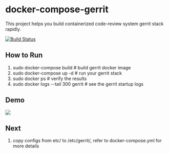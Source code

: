 # docker-compose-gerrit
This project helps you build containerized code-review system gerrit stack rapidly.

[![Build Status](https://travis-ci.org/derekjhyang/docker-compose-gerrit.svg?branch=master)](https://travis-ci.org/derekjhyang/docker-compose-gerrit)

## How to Run
1. sudo docker-compose build # build gerrit docker image
2. sudo docker-compose up -d # run your gerrit stack
3. sudo docker ps # verify the results
4. sudo docker logs --tail 300 gerrit # see the gerrit startup logs

## Demo
![](https://github.com/derekjhyang/docker-gerrit/blob/master/demo-screnshot.png)

## Next
1. copy configs from etc/ to /etc/gerrit/, refer to docker-compose.yml for more details

